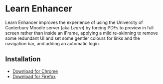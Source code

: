 # Learn Enhancer

Learn Enhancer improves the experience of using the University of Canterbury Moodle server (aka _Learn_) by forcing PDFs to preview in full screen rather than inside an iFrame, applying a mild re-skinning to remove some redundant UI and set some gentler colours for links and the navigation bar, and adding an automatic login.

## Installation

+ [Download for Chrome](https://chrome.google.com/webstore/detail/learn-enhancer/dnllhgllbbihefjdpamldjnlpllogkcf)
+ [Download for Firefox](https://addons.mozilla.org/en-US/firefox/addon/learn-enhancer/)